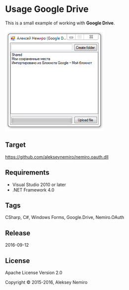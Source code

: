 ﻿# Usage Google Drive

This is a small example of working with **Google Drive**.

![Preview](preview.png)

## Target

https://github.com/alekseynemiro/nemiro.oauth.dll

## Requirements

* Visual Studio 2010 or later
* .NET Framework 4.0

## Tags 

CSharp, C#, Windows Forms, Google.Drive, Nemiro.OAuth

## Release

2016-09-12

## License

Apache License Version 2.0

Copyright © 2015-2016, Aleksey Nemiro